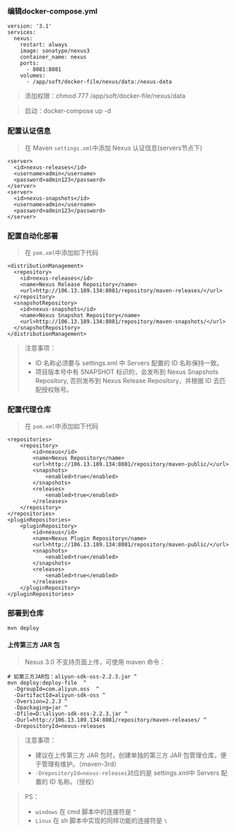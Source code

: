 ### 编辑docker-compose.yml

```
version: '3.1'
services:
  nexus:
    restart: always
    image: sonatype/nexus3
    container_name: nexus
    ports:
      - 8081:8081
    volumes:
      - /app/soft/docker-file/nexus/data:/nexus-data
```
> 添加权限：chmod 777 /app/soft/docker-file/nexus/data

> 启动：docker-compose up -d

### 配置认证信息
> 在 Maven `settings.xml`中添加 Nexus 认证信息(servers节点下)
```
<server>
  <id>nexus-releases</id>
  <username>admin</username>
  <password>admin123</password>
</server>
<server>
  <id>nexus-snapshots</id>
  <username>admin</username>
  <password>admin123</password>
</server>
```
### 配置自动化部署
> 在 `pom.xml`中添加如下代码
```
<distributionManagement>  
  <repository>  
    <id>nexus-releases</id>  
    <name>Nexus Release Repository</name>  
    <url>http://106.13.189.134:8081/repository/maven-releases/</url>  
  </repository>  
  <snapshotRepository>  
    <id>nexus-snapshots</id>  
    <name>Nexus Snapshot Repository</name>  
    <url>http://106.13.189.134:8081/repository/maven-snapshots/</url>  
  </snapshotRepository>  
</distributionManagement> 
```
> 注意事项：
> + ID 名称必须要与 settings.xml 中 Servers 配置的 ID 名称保持一致。
> + 项目版本号中有 SNAPSHOT 标识的，会发布到 Nexus Snapshots Repository, 否则发布到 Nexus Release Repository，并根据 ID 去匹配授权账号。

### 配置代理仓库
> 在 `pom.xml`中添加如下代码
```
<repositories>
    <repository>
        <id>nexus</id>
        <name>Nexus Repository</name>
        <url>http://106.13.189.134:8081/repository/maven-public/</url>
        <snapshots>
            <enabled>true</enabled>
        </snapshots>
        <releases>
            <enabled>true</enabled>
        </releases>
    </repository>
</repositories>
<pluginRepositories>
    <pluginRepository>
        <id>nexus</id>
        <name>Nexus Plugin Repository</name>
        <url>http://106.13.189.134:8081/repository/maven-public/</url>
        <snapshots>
            <enabled>true</enabled>
        </snapshots>
        <releases>
            <enabled>true</enabled>
        </releases>
    </pluginRepository>
</pluginRepositories>
```
### 部署到仓库
`mvn deploy`
#### 上传第三方 JAR 包
> Nexus 3.0 不支持页面上传，可使用 maven 命令：
```
# 如第三方JAR包：aliyun-sdk-oss-2.2.3.jar ^
mvn deploy:deploy-file  ^
  -DgroupId=com.aliyun.oss  ^
  -DartifactId=aliyun-sdk-oss ^
  -Dversion=2.2.3 ^
  -Dpackaging=jar ^
  -Dfile=D:\aliyun-sdk-oss-2.2.3.jar ^
  -Durl=http://106.13.189.134:8081/repository/maven-releases/ ^
  -DrepositoryId=nexus-releases 
```
> 注意事项：
> + 建议在上传第三方 JAR 包时，创建单独的第三方 JAR 包管理仓库，便于管理有维护。（maven-3rd）
> + `-DrepositoryId=nexus-releases`对应的是 settings.xml中 Servers 配置的 ID 名称。（授权）

> PS：
> + `windows` 在 cmd 脚本中的连接符是 `^`
> + `Linux` 在 sh 脚本中实现的同样功能的连接符是 `\`
